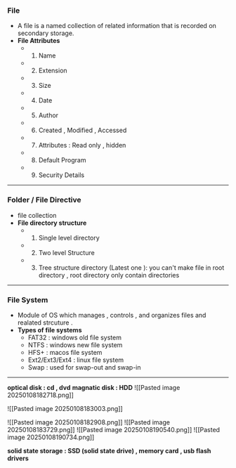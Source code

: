 ### **File**
- A file is a named collection of related information that is recorded on secondary storage.
- **File Attributes**
	- 1. Name
	- 2. Extension
	- 3. Size 
	- 4. Date 
	- 5. Author
	- 6. Created , Modified , Accessed
	- 7. Attributes : Read only , hidden
	- 8. Default Program
	- 9. Security Details
---
### **Folder / File Directive**
- file collection
- **File directory structure**
	- 1. Single level directory 
	- 2. Two level Structure
	- 3. Tree structure directory  (Latest one ): you can't make file in root directory , root directory only contain directories
---
### **File System**
- Module of OS which manages , controls , and organizes files and realated strcuture .
- **Types of file systems**
	- FAT32 : windows old file system
	- NTFS : windows new file system 
	- HFS+ : macos file system
	- Ext2/Ext3/Ext4 : linux file system
	- Swap : used for swap-out and swap-in
---


**optical disk : cd , dvd**
**magnatic disk : HDD**
![[Pasted image 20250108182718.png]]

![[Pasted image 20250108183003.png]]

![[Pasted image 20250108182908.png]]
![[Pasted image 20250108183729.png]]
![[Pasted image 20250108190540.png]]
![[Pasted image 20250108190734.png]]

**solid state storage  :  SSD (solid state drive) , memory card , usb flash drivers**
